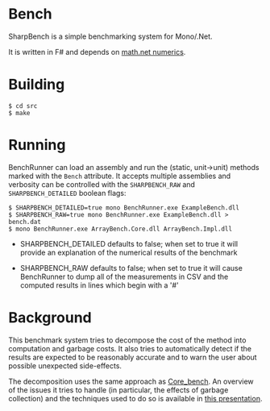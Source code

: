 Bench
=====

SharpBench is a simple benchmarking system for Mono/.Net.

It is written in F# and depends on [math.net
numerics](http://numerics.mathdotnet.com).

# Building

    $ cd src
    $ make

# Running

BenchRunner can load an assembly and run the (static, unit->unit)
methods marked with the `Bench` attribute.  It accepts multiple
assemblies and verbosity can be controlled with the `SHARPBENCH_RAW`
and `SHARPBENCH_DETAILED` boolean flags:

    $ SHARPBENCH_DETAILED=true mono BenchRunner.exe ExampleBench.dll
    $ SHARPBENCH_RAW=true mono BenchRunner.exe ExampleBench.dll > bench.dat
    $ mono BenchRunner.exe ArrayBench.Core.dll ArrayBench.Impl.dll

* SHARPBENCH_DETAILED defaults to false; when set to true it will
  provide an explanation of the numerical results of the benchmark

* SHARPBENCH_RAW defaults to false; when set to true it will cause
  BenchRunner to dump all of the measurements in CSV and the computed
  results in lines which begin with a '#'

# Background

This benchmark system tries to decompose the cost of the method into
computation and garbage costs. It also tries to automatically detect
if the results are expected to be reasonably accurate and to warn the
user about possible unexpected side-effects.

The decomposition uses the same approach as
[Core_bench](https://github.com/janestreet/core_bench). An overview of
the issues it tries to handle (in particular, the effects of garbage
collection) and the techniques used to do so is available in [this
presentation](http://ocaml.org/meetings/ocaml/2013/slides/james.pdf).
